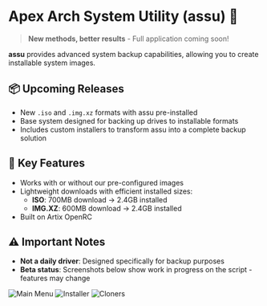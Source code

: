 # Apex Arch System Utility (assu) 🔄

> **New methods, better results** - Full application coming soon!  

**assu** provides advanced system backup capabilities, allowing you to create installable system images.

## 📦 Upcoming Releases
- New `.iso` and `.img.xz` formats with assu pre-installed
- Base system designed for backing up drives to installable formats
- Includes custom installers to transform assu into a complete backup solution

## 🔧 Key Features
- Works with or without our pre-configured images
- Lightweight downloads with efficient installed sizes:
  - **ISO**: 700MB download → 2.4GB installed
  - **IMG.XZ**: 600MB download → 2.4GB installed
- Built on Artix OpenRC

## ⚠️ Important Notes
- **Not a daily driver**: Designed specifically for backup purposes
- **Beta status**: Screenshots below show work in progress on the script - features may change

      
![Main Menu](https://github.com/user-attachments/assets/bba5db4b-af10-4ff0-aa3d-e162396343a8)
![Installer](https://github.com/user-attachments/assets/09829840-b892-41a0-b5c1-87bd870e70e1)
![Cloners](https://github.com/user-attachments/assets/099ba344-b2f6-4ec8-81d6-2c20ca87fd59)


